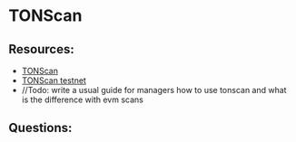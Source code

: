 # TONScan

## Resources:

* [TONScan](https://tonscan.org/)
* [TONScan testnet](https://testnet.tonscan.org/)
* //Todo: write a usual guide for managers how to use tonscan and what is the difference with evm scans

## Questions:

#### 

